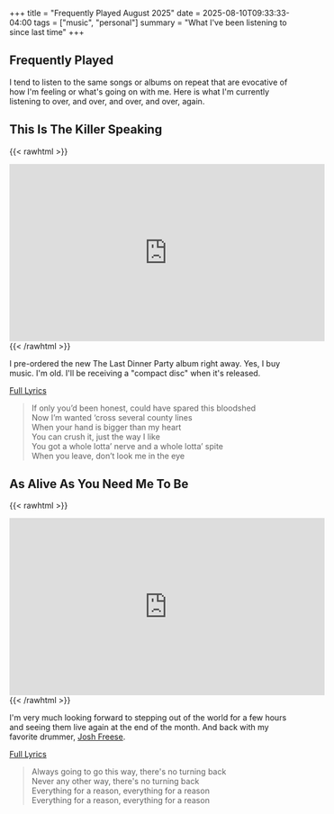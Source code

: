+++
title = "Frequently Played August 2025"
date = 2025-08-10T09:33:33-04:00
tags = ["music", "personal"]
summary = "What I've been listening to since last time"
+++

## Frequently Played

I tend to listen to the same songs or albums on repeat that are evocative of how I'm feeling or what's going on with me. Here is what I'm currently listening to over, and over, and over, and over, again.

## This Is The Killer Speaking

{{< rawhtml >}}
<iframe width="560" height="315" src="https://www.youtube.com/embed/jDmQLeyUWZ8?si=kxC6eC4aaFiWpllp&amp;start=2786" title="YouTube video player" frameborder="0" allow="accelerometer; autoplay; clipboard-write; encrypted-media; gyroscope; picture-in-picture; web-share" referrerpolicy="strict-origin-when-cross-origin" allowfullscreen></iframe>
{{< /rawhtml >}}

I pre-ordered the new The Last Dinner Party album right away. Yes, I buy music.
I'm old. I'll be receiving a "compact disc" when it's released.

[Full Lyrics](https://genius.com/The-last-dinner-party-this-is-the-killer-speaking-lyrics)

> If only you’d been honest, could have spared this bloodshed  
> Now I’m wanted ‘cross several county lines  
> When your hand is bigger than my heart  
> You can crush it, just the way I like  
> You got a whole lotta’ nerve and a whole lotta’ spite  
> When you leave, don’t look me in the eye  

## As Alive As You Need Me To Be

{{< rawhtml >}}
<iframe width="560" height="315" src="https://www.youtube.com/embed/-Sj-FmI5JfA?si=q6EQRMqV13TNH5jI" title="YouTube video player" frameborder="0" allow="accelerometer; autoplay; clipboard-write; encrypted-media; gyroscope; picture-in-picture; web-share" referrerpolicy="strict-origin-when-cross-origin" allowfullscreen></iframe>
{{< /rawhtml >}}

I'm very much looking forward to stepping out of the world for a few hours and
seeing them live again at the end of the month. And back with my favorite
drummer, [Josh Freese](https://www.msn.com/en-us/music/news/josh-freese-on-returning-to-nine-inch-nails-after-foo-fighters-departure-to-be-part-of-that-energy-again-feels-amazing/ar-AA1JFj2X).

[Full Lyrics](https://genius.com/Nine-inch-nails-as-alive-as-you-need-me-to-be-lyrics)

> Always going to go this way, there's no turning back  
> Never any other way, there's no turning back  
> Everything for a reason, everything for a reason  
> Everything for a reason, everything for a reason  
